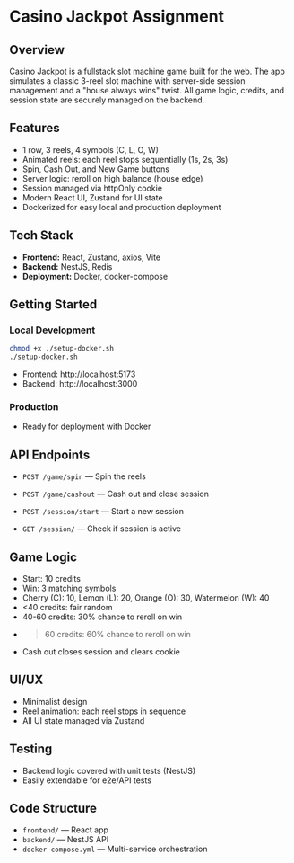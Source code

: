 # Casino Jackpot Assignment

## Overview

Casino Jackpot is a fullstack slot machine game built for the web. The app simulates a classic 3-reel slot machine with server-side session management and a "house always wins" twist. All game logic, credits, and session state are securely managed on the backend.

## Features
- 1 row, 3 reels, 4 symbols (C, L, O, W)
- Animated reels: each reel stops sequentially (1s, 2s, 3s)
- Spin, Cash Out, and New Game buttons
- Server logic: reroll on high balance (house edge)
- Session managed via httpOnly cookie
- Modern React UI, Zustand for UI state
- Dockerized for easy local and production deployment

## Tech Stack
- **Frontend:** React, Zustand, axios, Vite
- **Backend:** NestJS, Redis
- **Deployment:** Docker, docker-compose

## Getting Started

### Local Development
```bash
chmod +x ./setup-docker.sh
./setup-docker.sh
```
- Frontend: http://localhost:5173
- Backend: http://localhost:3000

### Production
- Ready for deployment with Docker

## API Endpoints
- `POST /game/spin` — Spin the reels
- `POST /game/cashout` — Cash out and close session

- `POST /session/start` — Start a new session
- `GET /session/` — Check if session is active

## Game Logic
- Start: 10 credits
- Win: 3 matching symbols
- Cherry (C): 10, Lemon (L): 20, Orange (O): 30, Watermelon (W): 40
- <40 credits: fair random
- 40-60 credits: 30% chance to reroll on win
- >60 credits: 60% chance to reroll on win
- Cash out closes session and clears cookie

## UI/UX
- Minimalist design
- Reel animation: each reel stops in sequence
- All UI state managed via Zustand

## Testing
- Backend logic covered with unit tests (NestJS)
- Easily extendable for e2e/API tests

## Code Structure
- `frontend/` — React app
- `backend/` — NestJS API
- `docker-compose.yml` — Multi-service orchestration

